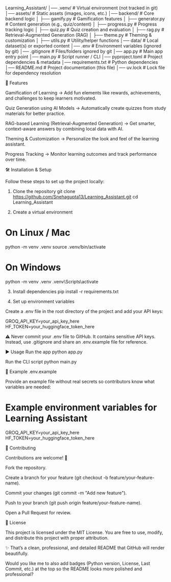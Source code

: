 Learning_Assistant/
│── .venv/              # Virtual environment (not tracked in git)
│── assets/             # Static assets (images, icons, etc.)
│── backend/            # Core backend logic
│   ├── gamify.py       # Gamification features
│   ├── generator.py    # Content generation (e.g., quiz/content)
│   ├── progress.py     # Progress tracking logic
│   ├── quiz.py         # Quiz creation and evaluation
│   ├── rag.py          # Retrieval-Augmented Generation (RAG)
│   ├── theme.py        # Theming & customization
│   ├── utils.py        # Utility/helper functions
│── data/               # Local dataset(s) or exported content
│── .env                # Environment variables (ignored by git)
│── .gitignore          # Files/folders ignored by git
│── app.py              # Main app entry point
│── main.py             # Script runner / CLI
│── pyproject.toml      # Project dependencies & metadata
│── requirements.txt    # Python dependencies
│── README.md           # Project documentation (this file)
│── uv.lock             # Lock file for dependency resolution



🚀 Features

Gamification of Learning → Add fun elements like rewards, achievements, and challenges to keep learners motivated.

Quiz Generation using AI Models → Automatically create quizzes from study materials for better practice.

RAG-based Learning (Retrieval-Augmented Generation) → Get smarter, context-aware answers by combining local data with AI.

Theming & Customization → Personalize the look and feel of the learning assistant.

Progress Tracking → Monitor learning outcomes and track performance over time.

🛠️ Installation & Setup

Follow these steps to set up the project locally:

1. Clone the repository
git clone https://github.com/Snehagupta13/Learning_Assistant.git
cd Learning_Assistant

2. Create a virtual environment
# On Linux / Mac
python -m venv .venv
source .venv/bin/activate

# On Windows
python -m venv .venv
.venv\Scripts\activate

3. Install dependencies
pip install -r requirements.txt

4. Set up environment variables

Create a .env file in the root directory of the project and add your API keys:

GROQ_API_KEY=your_api_key_here
HF_TOKEN=your_huggingface_token_here


⚠️ Never commit your .env file to GitHub. It contains sensitive API keys. Instead, use .gitignore and share an .env.example file for reference.

▶️ Usage
Run the app
python app.py

Run the CLI script
python main.py

📌 Example .env.example

Provide an example file without real secrets so contributors know what variables are needed:

# Example environment variables for Learning Assistant
GROQ_API_KEY=your_api_key_here
HF_TOKEN=your_huggingface_token_here

🤝 Contributing

Contributions are welcome! 🎉

Fork the repository.

Create a branch for your feature (git checkout -b feature/your-feature-name).

Commit your changes (git commit -m "Add new feature").

Push to your branch (git push origin feature/your-feature-name).

Open a Pull Request for review.

📜 License

This project is licensed under the MIT License.
You are free to use, modify, and distribute this project with proper attribution.

✨ That’s a clean, professional, and detailed README that GitHub will render beautifully.

Would you like me to also add badges (Python version, License, Last Commit, etc.) at the top so the README looks more polished and professional?

